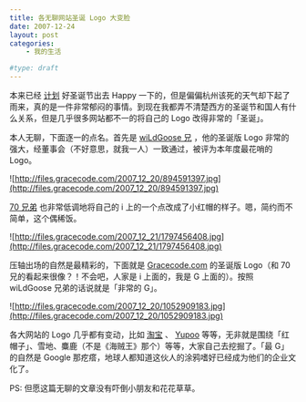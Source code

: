 ```yaml
---
title: 各无聊网站圣诞 Logo 大变脸
date: 2007-12-24
layout: post
categories:
    - 我的生活

#type: draft
---
```


本来已经 [计划]({{site.urls}}/posts/427/) 好圣诞节出去 Happy 一下的，但是偏偏杭州该死的天气却下起了雨来，真的是一件非常郁闷的事情。到现在我都弄不清楚西方的圣诞节和国人有什么关系，但是几乎很多网站都不一的将自己的 Logo 改得非常的「圣诞」。

本人无聊，下面逐一的点名。首先是  [wiLdGoose 兄](http://www.xuchao.cn) ，他的圣诞版 Logo 非常的强大，经董事会（不好意思，就我一人）一致通过，被评为本年度最花哨的 Logo。

![http://files.gracecode.com/2007_12_20/894591397.jpg](http://files.gracecode.com/2007_12_20/894591397.jpg)

 [70 兄弟](http://www.joyqi.com) 也非常低调地将自己的 i 上的一个点改成了小红帽的样子。嗯，简约而不简单，这个偶稀饭。

![http://files.gracecode.com/2007_12_21/1797456408.jpg](http://files.gracecode.com/2007_12_21/1797456408.jpg)

压轴出场的自然是最精彩的，下面就是  [Gracecode.com](http://www.gracecode.com)  的圣诞版 Logo（和 70 兄的看起来很像？！不会吧，人家是 i 上面的，我是 G 上面的）。按照 wiLdGoose 兄弟的话说就是「非常的 G」。

![http://files.gracecode.com/2007_12_20/1052909183.jpg](http://files.gracecode.com/2007_12_20/1052909183.jpg)

各大网站的 Logo 几乎都有变动，比如 [淘宝](http://www.taobao.com) 、 [Yupoo](http://www.yupoo.com)  等等，无非就是围绕「红帽子」、雪地、麋鹿（不是《海贼王》那个）等等，大家自己去挖掘了。「最 G」的自然是 Google 那疙瘩，地球人都知道这伙人的涂鸦嗜好已经成为他们的企业文化了。

PS: 但愿这篇无聊的文章没有吓倒小朋友和花花草草。
